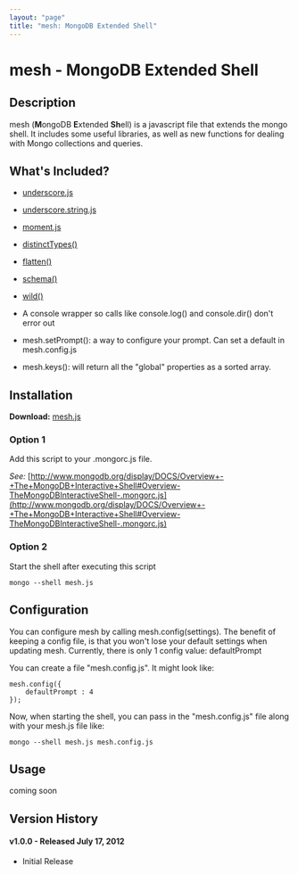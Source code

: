 ```yaml
---
layout: "page"
title: "mesh: MongoDB Extended Shell"
---
```

 mesh - MongoDB Extended Shell
===============================


## Description ##

mesh (**M**ongoDB **E**xtended **Sh**ell) is a javascript file that extends
the mongo shell.  It includes some useful libraries, as well as new functions
for dealing with Mongo collections and queries.


## What's Included? ##

- [underscore.js](http://documentcloud.github.com/underscore/) 

- [underscore.string.js](http://epeli.github.com/underscore.string/)

- [moment.js](http://momentjs.com/)

- [distinctTypes()](http://skratchdot.com/projects/mongodb-distinct-types/)

- [flatten()](http://skratchdot.com/projects/mongodb-flatten/)

- [schema()](http://skratchdot.com/projects/mongodb-schema/)

- [wild()](http://skratchdot.com/projects/mongodb-wild/)

- A console wrapper so calls like console.log() and console.dir() don't error out

- mesh.setPrompt(): a way to configure your prompt. Can set a default in mesh.config.js

- mesh.keys(): will return all the "global" properties as a sorted array.


## Installation ##

**Download:** [mesh.js](https://github.com/skratchdot/mesh/raw/master/mesh.js)

### Option 1 ###

Add this script to your .mongorc.js file.  

_See:_ [http://www.mongodb.org/display/DOCS/Overview+-+The+MongoDB+Interactive+Shell#Overview-TheMongoDBInteractiveShell-.mongorc.js](http://www.mongodb.org/display/DOCS/Overview+-+The+MongoDB+Interactive+Shell#Overview-TheMongoDBInteractiveShell-.mongorc.js)

### Option 2 ###

Start the shell after executing this script  

    mongo --shell mesh.js


## Configuration ##

You can configure mesh by calling mesh.config(settings). The benefit of keeping a config file, is that
you won't lose your default settings when updating mesh. Currently, there is only 1 config value:
	defaultPrompt

You can create a file "mesh.config.js".  It might look like:

    mesh.config({
        defaultPrompt : 4
    });

Now, when starting the shell, you can pass in the "mesh.config.js" file along with your mesh.js file like:

    mongo --shell mesh.js mesh.config.js


## Usage ##

coming soon


## Version History ##

#### v1.0.0 - Released July 17, 2012 ####
  * Initial Release

